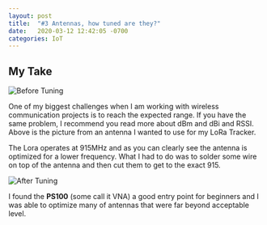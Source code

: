 ```yaml
---
layout: post
title:  "#3 Antennas, how tuned are they?"
date:   2020-03-12 12:42:05 -0700
categories: IoT
---
```


## My Take

![Before Tuning](/assets/img/3before.png)

One of my biggest challenges when I am working with wireless communication projects is to reach the expected range. If you have the same problem, I recommend you read more about dBm and dBi and RSSI. Above is the picture from an antenna I wanted to use for my LoRa Tracker. 

The Lora operates at 915MHz and as you can clearly see the antenna is optimized for a lower frequency. What I had to do was to solder some wire on top of the antenna and then cut them to get to the exact 915.

![After Tuning](/assets/img/3after.png)

I found the **PS100** (some call it VNA) a good entry point for beginners and I was able to optimize many of antennas that were far beyond acceptable level. 

